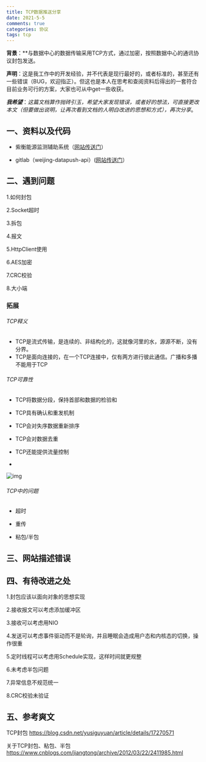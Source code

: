 ```yaml
---
title: TCP数据推送分享
date: 2021-5-5
comments: true
categories: 协议
tags: tcp
---
```




**背景**：**与数据中心的数据传输采用TCP方式，通过加密，按照数据中心的通讯协议封包发送。

**声明**：这是我工作中的开发经验，并不代表是现行最好的，或者标准的，甚至还有一些错误（BUG，欢迎指正）。但这也是本人在思考和查阅资料后得出的一套符合目前业务可行的方案，大家也可从中get一些收获。

***我希望***：*这篇文档算作抛砖引玉，希望大家发现错误，或者好的想法，可直接更改本文（但要做出说明，让再次看到文档的人明白改进的思想和方式），再次分享*。

<!--more-->

## 一、资料以及代码

- 紫衡能源监测辅助系统（[网站传送门](http://218.17.122.50:8099/#/agreement)）

- gitlab（weijing-datapush-api）([网站传送门](http://118.190.88.23:8888/ganwei/weijing-data-push)）

## 二、遇到问题

1.如何封包

 

2.Socket超时



3.拆包



4.报文



5.HttpClient使用



6.AES加密



7.CRC校验



8.大小端





### 拓展

###### TCP释义

- TCP是流式传输，是连续的、非结构化的，这就像河里的水，源源不断，没有分界。
- TCP是面向连接的，在一个TCP连接中，仅有两方进行彼此通信。广播和多播不能用于TCP



###### TCP可靠性

- TCP将数据分段，保持首部和数据的检验和

- TCP具有确认和重发机制

- TCP会对失序数据重新排序

- TCP会对数据去重

- TCP还能提供流量控制

  

  

  

- 

  









![img](D:\chengqj\Documents\typora\image\201203221733242750.jpg)

 

 

###### TCP中的问题

- 超时

- 重传
- 粘包/半包



## 三、网站描述错误





## 四、有待改进之处

1.封包应该以面向对象的思想实现

2.接收报文可以考虑添加缓冲区

3.接收可以考虑用NIO

4.发送可以考虑事件驱动而不是轮询，并且睡眠会造成用户态和内核态的切换，操作很重

5.定时线程可以考虑用Schedule实现，这样时间就更规整

6.未考虑半包问题

7.异常信息不规范统一

8.CRC校验未验证

## 五、参考爽文

TCP封包 https://blog.csdn.net/yusiguyuan/article/details/17270571

关于TCP封包、粘包、半包 https://www.cnblogs.com/jiangtong/archive/2012/03/22/2411985.html